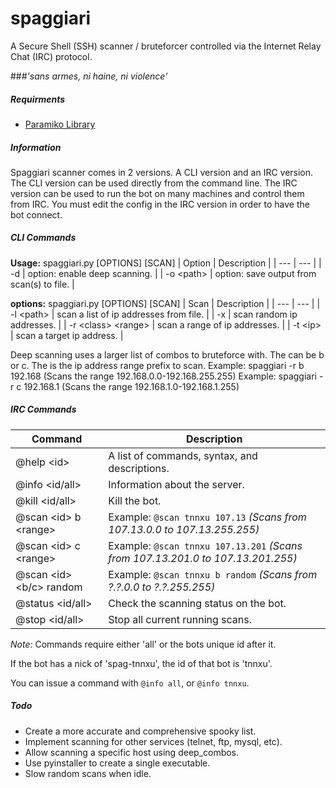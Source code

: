 # spaggiari
A Secure Shell (SSH) scanner / bruteforcer controlled via the Internet Relay Chat (IRC) protocol.

###*'sans armes, ni haine, ni violence'*

##### Requirments
 - [Paramiko Library](http://www.paramiko.org/)
 
##### Information
Spaggiari scanner comes in 2 versions. A CLI version and an IRC version.
The CLI version can be used directly from the command line.
The IRC version can be used to run the bot on many machines and control them from IRC.
You must edit the config in the IRC version in order to have the bot connect.

##### CLI Commands
**Usage:** spaggiari.py [OPTIONS] [SCAN]
| Option | Description |
| --- | --- |
| -d | option: enable deep scanning. |
| -o \<path> | option: save output from scan(s) to file. |

**options:** spaggiari.py [OPTIONS] [SCAN]
| Scan | Description |
| --- | --- |
| -l \<path> | scan a list of ip addresses from file. |
| -x | scan random ip addresses. |
| -r \<class> \<range> | scan a range of ip addresses. |
| -t \<ip> | scan a target ip address. |

Deep scanning uses a larger list of combos to bruteforce with.
The <class> can be b or c. The <range> is the ip address range prefix to scan.
Example: spaggiari -r b 192.168   (Scans the range 192.168.0.0-192.168.255.255)
Example: spaggiari -r c 192.168.1 (Scans the range 192.168.1.0-192.168.1.255)

 
##### IRC Commands
| Command | Description |
| --- | --- |
| @help \<id> | A list of commands, syntax, and descriptions. |
| @info \<id/all> | Information about the server. |
| @kill \<id/all> | Kill the bot. |
| @scan \<id> b \<range> | Example: `@scan tnnxu 107.13` *(Scans from 107.13.0.0   to 107.13.255.255)* |
| @scan \<id> c \<range> | Example: `@scan tnnxu 107.13.201` *(Scans from 107.13.201.0 to 107.13.201.255)* |
| @scan \<id> \<b/c> random | Example: `@scan tnnxu b random` *(Scans from ?.?.0.0 to ?.?.255.255)* |
| @status \<id/all> | Check the scanning status on the bot. |
| @stop \<id/all> | Stop all current running scans. |

*Note:* Commands require either 'all' or the bots unique id after it.

If the bot has a nick of 'spag-tnnxu', the id of that bot is 'tnnxu'.

You can issue a command with `@info all`, or `@info tnnxu`.
 
##### Todo
- Create a more accurate and comprehensive spooky list.
- Implement scanning for other services (telnet, ftp, mysql, etc).
- Allow scanning a specific host using deep_combos.
- Use pyinstaller to create a single executable.
- Slow random scans when idle.
